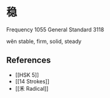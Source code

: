 # 稳
Frequency 1055
General Standard 3118

wěn
stable, firm, solid, steady

## References
- [[HSK 5]]
- [[14 Strokes]]
- [[禾 Radical]]